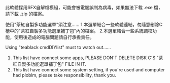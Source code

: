 此軟體採用SFX自解檔模組，可能會被電腦誤判為病毒，如果無法下載 .exe 檔，請下載 .zip 的檔案。

使用"茶紅自製多功能選單"須注意......
1.本選單結合一些軟體連結，勿隨意刪除C槽中的"茶紅自製多功能選單補丁包"內的檔案。
2.本選單結合一些系統調校功能，使用後造成的電腦問題請自行承擔責任。

Using "teablack cmdDIYlist" must to watch out......
1. This list have connect some apps, PLEASE DON'T DELETE DISK C'S "茶紅自製多功能選單補丁包" FILE IN IT.
2. This list have connect some system setting, if you're used and computer had ploblm, please take responsibility, thank you.
